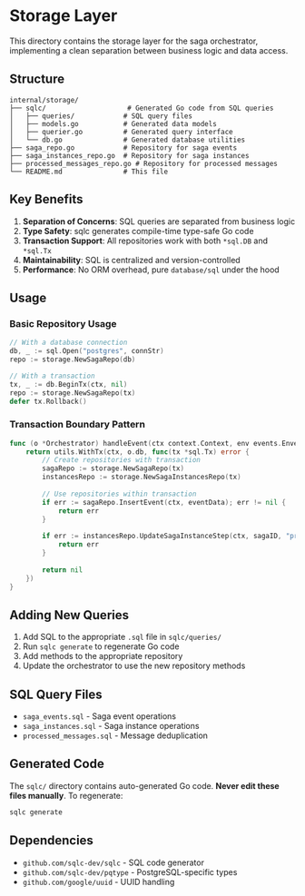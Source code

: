 # Storage Layer

This directory contains the storage layer for the saga orchestrator, implementing a clean separation between business logic and data access.

## Structure

```
internal/storage/
├── sqlc/                    # Generated Go code from SQL queries
│   ├── queries/            # SQL query files
│   ├── models.go           # Generated data models
│   ├── querier.go          # Generated query interface
│   └── db.go               # Generated database utilities
├── saga_repo.go            # Repository for saga events
├── saga_instances_repo.go  # Repository for saga instances
├── processed_messages_repo.go # Repository for processed messages
└── README.md               # This file
```

## Key Benefits

1. **Separation of Concerns**: SQL queries are separated from business logic
2. **Type Safety**: sqlc generates compile-time type-safe Go code
3. **Transaction Support**: All repositories work with both `*sql.DB` and `*sql.Tx`
4. **Maintainability**: SQL is centralized and version-controlled
5. **Performance**: No ORM overhead, pure `database/sql` under the hood

## Usage

### Basic Repository Usage

```go
// With a database connection
db, _ := sql.Open("postgres", connStr)
repo := storage.NewSagaRepo(db)

// With a transaction
tx, _ := db.BeginTx(ctx, nil)
repo := storage.NewSagaRepo(tx)
defer tx.Rollback()
```

### Transaction Boundary Pattern

```go
func (o *Orchestrator) handleEvent(ctx context.Context, env events.Envelope[T]) error {
    return utils.WithTx(ctx, o.db, func(tx *sql.Tx) error {
        // Create repositories with transaction
        sagaRepo := storage.NewSagaRepo(tx)
        instancesRepo := storage.NewSagaInstancesRepo(tx)
        
        // Use repositories within transaction
        if err := sagaRepo.InsertEvent(ctx, eventData); err != nil {
            return err
        }
        
        if err := instancesRepo.UpdateSagaInstanceStep(ctx, sagaID, "prepare", "running", payload); err != nil {
            return err
        }
        
        return nil
    })
}
```

## Adding New Queries

1. Add SQL to the appropriate `.sql` file in `sqlc/queries/`
2. Run `sqlc generate` to regenerate Go code
3. Add methods to the appropriate repository
4. Update the orchestrator to use the new repository methods

## SQL Query Files

- `saga_events.sql` - Saga event operations
- `saga_instances.sql` - Saga instance operations  
- `processed_messages.sql` - Message deduplication

## Generated Code

The `sqlc/` directory contains auto-generated Go code. **Never edit these files manually**. To regenerate:

```bash
sqlc generate
```

## Dependencies

- `github.com/sqlc-dev/sqlc` - SQL code generator
- `github.com/sqlc-dev/pqtype` - PostgreSQL-specific types
- `github.com/google/uuid` - UUID handling
